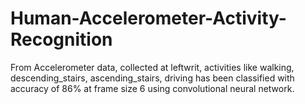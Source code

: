 # Human-Accelerometer-Activity-Recognition

From Accelerometer data, collected at leftwrit, activities like walking, descending_stairs, ascending_stairs, driving has been  classified with accuracy of 86% at frame size 6 using convolutional neural network.
